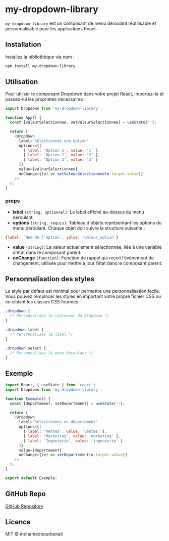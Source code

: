  
# my-dropdown-library

`my-dropdown-library` est un composant de menu déroulant réutilisable et personnalisable pour les applications React.

## Installation

Installez la bibliothèque via npm :

```bash
npm install my-dropdown-library
```

## Utilisation

Pour utiliser le composant Dropdown dans votre projet React, importez-le et passez-lui les propriétés nécessaires :

```Javascript
import Dropdown from 'my-dropdown-library';

function App() {
  const [valeurSelectionnee, setValeurSelectionnee] = useState('');

  return (
    <Dropdown
      label="Sélectionnez une option"
      options={[
        { label: 'Option 1', value: '1' },
        { label: 'Option 2', value: '2' },
        { label: 'Option 3', value: '3' }
      ]}
      value={valeurSelectionnee}
      onChange={(e) => setValeurSelectionnee(e.target.value)}
    />
  );
}
```
### props
* **label** `(string, optionnel)`: Le label affiché au-dessus du menu déroulant.
* **options** `(string, requis)`: Tableau d'objets représentant les options du menu déroulant. Chaque objet doit suivre la structure suivante :

```Javascript
{label: `Nom de l'option`, value: 'valeur_option'}
```

* **value** `(string)`: La valeur actuellement sélectionnée, liée à une variable d'état dans le composant parent.
* **onChange** `(function)`: Fonction de rappel qui reçoit l’événement de changement, utilisée pour mettre à jour l’état dans le composant parent.

## Personnalisation des styles

Le style par défaut est minimal pour permettre une personnalisation facile. Vous pouvez remplacer les styles en important votre propre fichier CSS ou en ciblant les classes CSS fournies :

```CSS
.dropdown {
  /* Personnalisez le conteneur du dropdown */
}

.dropdown label {
  /* Personnalisez le label */
}

.dropdown select {
  /* Personnalisez le menu déroulant */
}
```

## Exemple
```Javascript
import React, { useState } from 'react';
import Dropdown from 'my-dropdown-library';

function Exemple() {
  const [departement, setDepartement] = useState('');

  return (
    <Dropdown
      label="Sélectionnez un département"
      options={[
        { label: 'Ventes', value: 'ventes' },
        { label: 'Marketing', value: 'marketing' },
        { label: 'Ingénierie', value: 'ingenierie' }
      ]}
      value={departement}
      onChange={(e) => setDepartement(e.target.value)}
    />
  );
}

export default Exemple;
```
## GitHub Repo
[GitHub Repository](https://github.com/mohamednourbenali/my-dropdown-library/tree/master)
## Licence
MIT © mohamednourbenali
